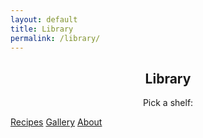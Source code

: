 ```yaml
---
layout: default
title: Library
permalink: /library/
---
```


<section class="deco-card">
  <span class="corner tl"></span><span class="corner tr"></span>
  <span class="corner bl"></span><span class="corner br"></span>

  <h2 class="invite-title" style="text-align:center;">Library</h2>
  <p style="text-align:center;">Pick a shelf:</p>

  <div class="cta-row">
    <a class="btn" href="{{ '/library/recipes/'  | relative_url }}">Recipes</a>
    <a class="btn ghost" href="{{ '/library/gallery/'  | relative_url }}">Gallery</a>
    <a class="btn ghost" href="{{ '/library/about/'    | relative_url }}">About</a>
  </div>
</section>
